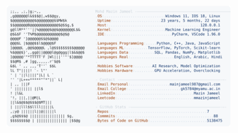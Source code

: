 <picture>
  <source srcset="https://raw.githubusercontent.com/mmazinjameel/mmazinjameel/main/dark_mode.svg?v=1745715248" media="(prefers-color-scheme: dark)">
  <img src="https://raw.githubusercontent.com/mmazinjameel/mmazinjameel/main/light_mode.svg?v=1745715248">
</picture>
